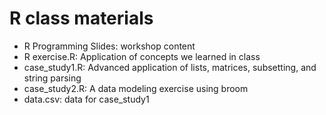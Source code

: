 # R class materials

* R Programming Slides: workshop content
* R exercise.R: Application of concepts we learned in class 
* case_study1.R: Advanced application of lists, matrices, subsetting, and string parsing
* case_study2.R: A data modeling exercise using broom
* data.csv: data for case_study1
